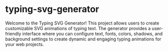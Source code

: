 # typing-svg-generator
Welcome to the Typing SVG Generator! This project allows users to create customizable SVG animations of typing text. The generator provides a user-friendly interface where you can configure text, fonts, colors, shadows, and background settings to create dynamic and engaging typing animations for your web projects.
